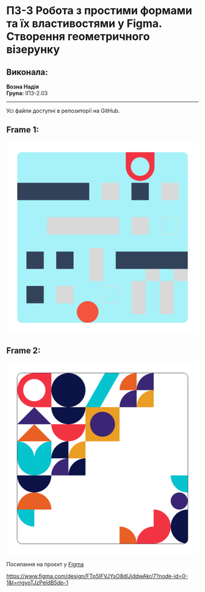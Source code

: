 # ПЗ-3 Робота з простими формами та їх властивостями у Figma. Створення геометричного візерунку

## Виконала:
**Возна Надія**  
**Група:** ІПЗ-2.03

---
Усі файли доступні в репозиторії на GitHub.

## Frame 1:
![1](https://github.com/nadyavozna/UX-UI-N.Vozna/blob/main/workshop_7/Frame%201.svg)

## Frame 2:
![2](https://github.com/nadyavozna/UX-UI-N.Vozna/blob/main/workshop_7/Frame%202.svg)


Посилання на проєкт у [Figma](https://www.figma.com/design/Lp4cGqJwO2TNXvmac8BoaW/Medium-Advanced?node-id=0-1&t=HsbCR68XVjjGxJCB-1)






https://www.figma.com/design/FTp5IFVJYsO8dlJiddwAkr/7?node-id=0-1&t=rrgvoTJzPeIdB5dp-1
